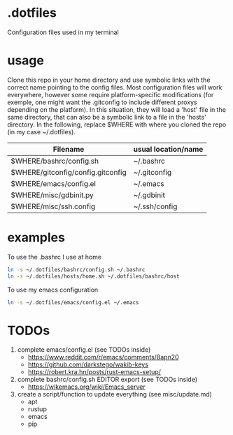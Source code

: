 # .dotfiles
Configuration files used in my terminal

# usage
Clone this repo in your home directory and use symbolic links with the correct name pointing to the config files.
Most configuration files will work everywhere, however some require platform-specific modifications (for exemple, one might want the .gitconfig to include different proxys depending on the platform).
In this situation, they will load a 'host' file in the same directory, that can also be a symbolic link to a file in the 'hosts' directory.
In the following, replace $WHERE with where you cloned the repo (in my case ~/.dotfiles).

| Filename                          | usual location/name |
| --------------------------------- | ------------------- |
| $WHERE/bashrc/config.sh           | ~/.bashrc           |
| $WHERE/gitconfig/config.gitconfig | ~/.gitconfig        |
| $WHERE/emacs/config.el            | ~/.emacs            |
| $WHERE/misc/gdbinit.py            | ~/.gdbinit          |
| $WHERE/misc/ssh.config            | ~/.ssh/config       |

# examples
To use the .bashrc I use at home
```bash
ln -s ~/.dotfiles/bashrc/config.sh ~/.bashrc
ln -s ~/.dotfiles/hosts/home.sh ~/.dotfiles/bashrc/host
```

To use my emacs configuration
```bash
ln -s ~/.dotfiles/emacs/config.el ~/.emacs
```

# TODOs
1. complete emacs/config.el (see TODOs inside)
    * https://www.reddit.com/r/emacs/comments/8apn20
    * https://github.com/darkstego/wakib-keys
    * https://robert.kra.hn/posts/rust-emacs-setup/
2. complete bashrc/config.sh EDITOR export (see TODOs inside)
    * https://wikemacs.org/wiki/Emacs_server
3. create a script/function to update everything (see misc/update.md)
    * apt
    * rustup
    * emacs
    * pip